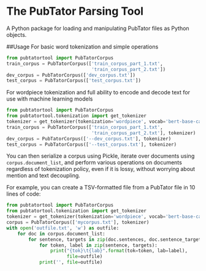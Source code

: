 # The PubTator Parsing Tool
A Python package for loading and manipulating PubTator files as Python objects.

##Usage
For basic word tokenization and simple operations
```python
from pubtatortool import PubTatorCorpus
train_corpus = PubTatorCorpus(['train_corpus_part_1.txt',
                               'train_corpus_part_2.txt'])
dev_corpus = PubTatorCorpus(['dev_corpus.txt'])
test_corpus = PubTatorCorpus(['test_corpus.txt'])
```

For wordpiece tokenization and full ability to encode and decode text for use with machine learning models
```python
from pubtatortool import PubTatorCorpus
from pubtatortool.tokenization import get_tokenizer
tokenizer = get_tokenizer(tokenization='wordpiece', vocab='bert-base-cased')
train_corpus = PubTatorCorpus(['train_corpus_part_1.txt',
                               'train_corpus_part_2.txt'], tokenizer)
dev_corpus = PubTatorCorpus(['--dev_corpus.txt'], tokenizer)
test_corpus = PubTatorCorpus(['--test_corpus.txt'], tokenizer)
```

You can then serialize a corpus using Pickle, iterate over documents using `corpus.document_list`, and perform various operations on documents regardless of tokenization policy, even if it is lossy, without worrying about mention and text decoupling.

For example, you can create a TSV-formatted file from a PubTator file in 10 lines of code:
```python
from pubtatortool import PubTatorCorpus
from pubtatortool.tokenization import get_tokenizer
tokenizer = get_tokenizer(tokenization='wordpiece', vocab='bert-base-cased')
corpus = PubTatorCorpus(['mycorpus.txt'], tokenizer)
with open('outfile.txt', 'w') as outfile:
    for doc in corpus.document_list:
        for sentence, targets in zip(doc.sentences, doc.sentence_targets()):
            for token, label in zip(sentence, targets):
                print("{tok}\t{lab}".format(tok=token, lab=label),
                      file=outfile)
            print('', file=outfile)
```

